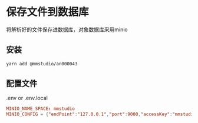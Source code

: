 # 保存文件到数据库

将解析好的文件保存进数据库，对象数据库采用minio

## 安装

```sh
yarn add @mmstudio/an000043
```

## 配置文件

.env or .env.local

```conf
MINIO_NAME_SPACE: mmstudio
MINIO_CONFIG = {"endPoint":"127.0.0.1","port":9000,"accessKey":"mmstudio","secretKey":"Mmstudio123","useSSL":false,"region":"cn-north-1","partSize":5242880}
```
